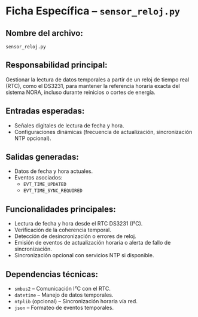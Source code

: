 # Ficha Específica – `sensor_reloj.py`

## Nombre del archivo:
`sensor_reloj.py`

## Responsabilidad principal:
Gestionar la lectura de datos temporales a partir de un reloj de tiempo real (RTC), como el DS3231, para mantener la referencia horaria exacta del sistema NORA, incluso durante reinicios o cortes de energía.

## Entradas esperadas:
- Señales digitales de lectura de fecha y hora.
- Configuraciones dinámicas (frecuencia de actualización, sincronización NTP opcional).

## Salidas generadas:
- Datos de fecha y hora actuales.
- Eventos asociados:
  - `EVT_TIME_UPDATED`
  - `EVT_TIME_SYNC_REQUIRED`

## Funcionalidades principales:
- Lectura de fecha y hora desde el RTC DS3231 (I²C).
- Verificación de la coherencia temporal.
- Detección de desincronización o errores de reloj.
- Emisión de eventos de actualización horaria o alerta de fallo de sincronización.
- Sincronización opcional con servicios NTP si disponible.

## Dependencias técnicas:
- `smbus2` – Comunicación I²C con el RTC.
- `datetime` – Manejo de datos temporales.
- `ntplib` (opcional) – Sincronización horaria vía red.
- `json` – Formateo de eventos temporales.

